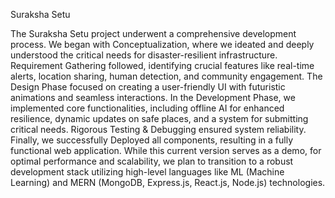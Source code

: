 Suraksha Setu

The Suraksha Setu project underwent a comprehensive development process. We began with Conceptualization, where we ideated and deeply understood the critical needs for disaster-resilient infrastructure. Requirement Gathering followed, identifying crucial features like real-time alerts, location sharing, human detection, and community engagement. The Design Phase focused on creating a user-friendly UI with futuristic animations and seamless interactions. In the Development Phase, we implemented core functionalities, including offline AI for enhanced resilience, dynamic updates on safe places, and a system for submitting critical needs. Rigorous Testing & Debugging ensured system reliability. Finally, we successfully Deployed all components, resulting in a fully functional web application. While this current version serves as a demo, for optimal performance and scalability, we plan to transition to a robust development stack utilizing high-level languages like ML (Machine Learning) and MERN (MongoDB, Express.js, React.js, Node.js) technologies.
